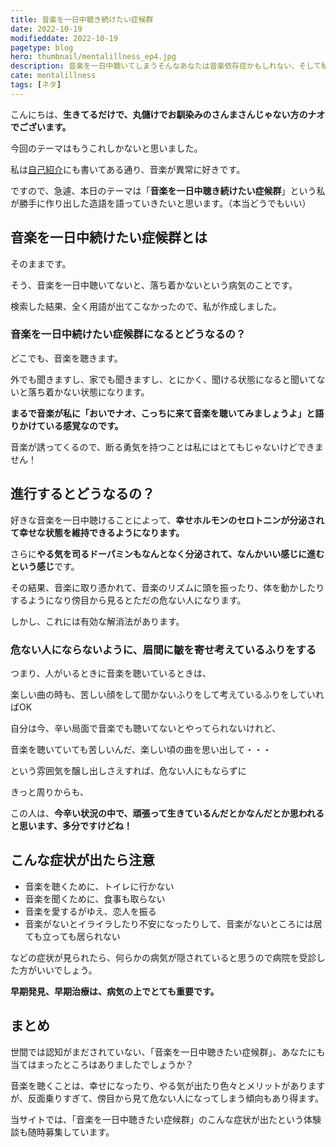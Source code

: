 ```yaml
---
title: 音楽を一日中聴き続けたい症候群
date: 2022-10-19
modifieddate: 2022-10-19
pagetype: blog
hero: thumbnail/mentalillness_ep4.jpg
description: 音楽を一日中聴いてしまうそんなあなたは音楽依存症かもしれない、そして私は食事依存症です。
cate: mentalillness
tags: [ネタ]
---
```

こんにちは、<b>生きてるだけで、丸儲けでお馴染みのさんまさんじゃない方のナオでございます。</b>

今回のテーマはもうこれしかないと思いました。

私は<a href="/about/" class="link_name">自己紹介</a>にも書いてある通り、音楽が異常に好きです。

ですので、急遽、本日のテーマは「<b class="red">音楽を一日中聴き続けたい症候群</b>」という私が勝手に作り出した造語を語っていきたいと思います。（本当どうでもいい）

## 音楽を一日中続けたい症候群とは

そのままです。

そう、音楽を一日中聴いてないと、落ち着かないという病気のことです。

検索した結果、全く用語が出てこなかったので、<span class="big">私が作成しました。</span>

### 音楽を一日中続けたい症候群になるとどうなるの？

どこでも、音楽を聴きます。

外でも聞きますし、家でも聞きますし、とにかく、聞ける状態になると聞いてないと落ち着かない状態になります。

<b>まるで音楽が私に「おいでナオ、こっちに来て音楽を聴いてみましょうよ」と語りかけている感覚なのです。</b>

音楽が誘ってくるので、断る勇気を持つことは私にはとてもじゃないけどできません！

## 進行するとどうなるの？

好きな音楽を一日中聴けることによって、<b>幸せホルモンのセロトニンが分泌されて幸せな状態を維持できるようになります。</b>

さらに<b>やる気を司るドーパミンもなんとなく分泌されて、なんかいい感じに進むという感じ</b>です。

その結果、音楽に取り憑かれて、音楽のリズムに頭を振ったり、体を動かしたりするようになり傍目から見ると<span class="big red">ただの危ない人になります。</span>

しかし、これには有効な解消法があります。

### 危ない人にならないように、眉間に皺を寄せ考えているふりをする

つまり、人がいるときに音楽を聴いているときは、


楽しい曲の時も、<span class="big">苦しい顔をして聞かないふり</span>をして考えているふりをしていればOK

自分は今、辛い局面で音楽でも聴いてないとやってられないけれど、

音楽を聴いていても苦しいんだ、楽しい頃の曲を思い出して・・・

という雰囲気を醸し出しさえすれば、危ない人にもならずに

きっと周りからも、

この人は、<b class="big">今辛い状況の中で、頑張って生きているんだとかなんだとか思われると思います、多分ですけどね！</b>

## こんな症状が出たら注意

- 音楽を聴くために、トイレに行かない
- 音楽を聞くために、食事も取らない
- 音楽を愛するがゆえ、恋人を振る
- 音楽がないとイライラしたり不安になったりして、音楽がないところには居ても立っても居られない

などの症状が見られたら、何らかの病気が隠されていると思うので病院を受診した方がいいでしょう。

<b>早期発見、早期治療は、病気の上でとても重要です。</b>

## まとめ

世間では認知がまだされていない、「音楽を一日中聴きたい症候群」、あなたにも当てはまったところはありましたでしょうか？

音楽を聴くことは、幸せになったり、やる気が出たり色々とメリットがありますが、反面乗りすぎて、傍目から見て危ない人になってしまう傾向もあり得ます。

当サイトでは、「音楽を一日中聴きたい症候群」のこんな症状が出たという体験談も随時募集しています。





